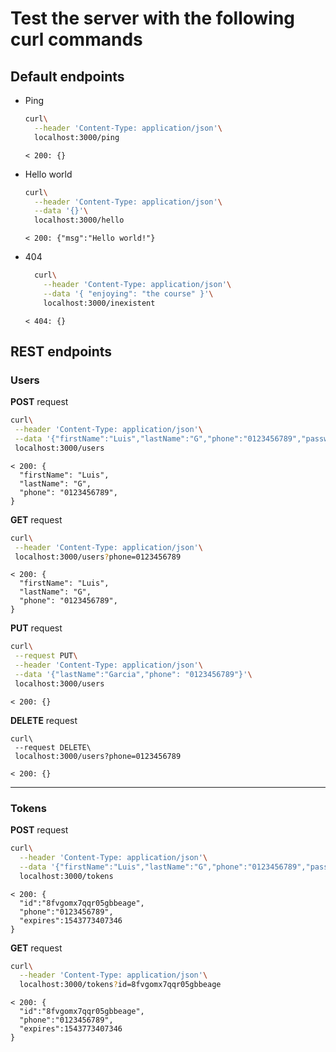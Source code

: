 # Test the server with the following curl commands

## Default endpoints

- Ping
  ```sh
  curl\
    --header 'Content-Type: application/json'\
    localhost:3000/ping
  ```
  `< 200: {}`


- Hello world
  ```sh
  curl\
    --header 'Content-Type: application/json'\
    --data '{}'\
    localhost:3000/hello
  ```
  `< 200: {"msg":"Hello world!"}`

- 404
  ```sh
    curl\
      --header 'Content-Type: application/json'\
      --data '{ "enjoying": "the course" }'\
      localhost:3000/inexistent
  ```
  `< 404: {}`

## REST endpoints

### Users

  **POST** request
  ```sh
  curl\
   --header 'Content-Type: application/json'\
   --data '{"firstName":"Luis","lastName":"G","phone":"0123456789","password":"hello","tosAgreement":true}'\
   localhost:3000/users
  ```
  ```
  < 200: {
    "firstName": "Luis",
    "lastName": "G",
    "phone": "0123456789",
  }
  ```

  **GET** request
  ```sh
  curl\
   --header 'Content-Type: application/json'\
   localhost:3000/users?phone=0123456789
  ```
  ```
  < 200: {
    "firstName": "Luis",
    "lastName": "G",
    "phone": "0123456789",
  }
  ```

  **PUT** request
  ```sh
  curl\
   --request PUT\
   --header 'Content-Type: application/json'\
   --data '{"lastName":"Garcia","phone": "0123456789"}'\
   localhost:3000/users
  ```
  ```
  < 200: {}
  ```

  **DELETE** request
  ```
  curl\
   --request DELETE\
   localhost:3000/users?phone=0123456789
  ```
  ```
  < 200: {}
  ```

---
### Tokens

  **POST** request
  ```sh
  curl\
    --header 'Content-Type: application/json'\
    --data '{"firstName":"Luis","lastName":"G","phone":"0123456789","password":"hello","tosAgreement":true}'\
    localhost:3000/tokens
  ```
  ```
  < 200: {
    "id":"8fvgomx7qqr05gbbeage",
    "phone":"0123456789",
    "expires":1543773407346
  }
  ```

  **GET** request
  ```sh
  curl\
    --header 'Content-Type: application/json'\
    localhost:3000/tokens?id=8fvgomx7qqr05gbbeage
  ```
  ```
  < 200: {
    "id":"8fvgomx7qqr05gbbeage",
    "phone":"0123456789",
    "expires":1543773407346
  }
  ```
